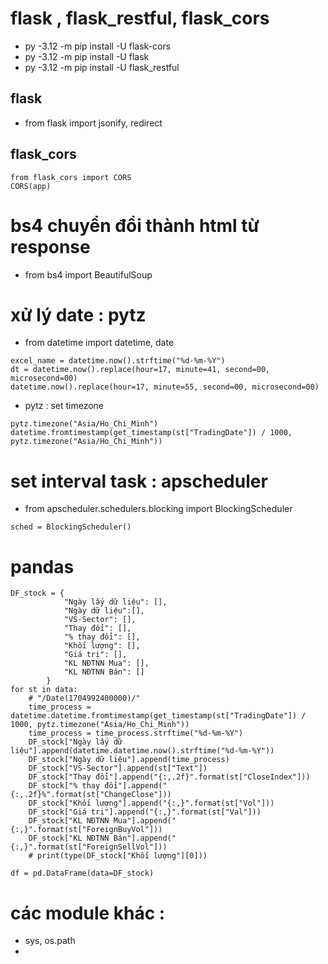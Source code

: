 # flask , flask_restful, flask_cors
- py -3.12 -m pip install -U flask-cors
- py -3.12 -m pip install -U flask
- py -3.12 -m pip install -U flask_restful

## flask
- from flask import jsonify, redirect


## flask_cors
```
from flask_cors import CORS
CORS(app)
```

# bs4 chuyển đổi thành html từ response
- from bs4 import BeautifulSoup


# xử lý date : pytz
- from datetime import datetime, date
```
excel_name = datetime.now().strftime("%d-%m-%Y")
dt = datetime.now().replace(hour=17, minute=41, second=00, microsecond=00)
datetime.now().replace(hour=17, minute=55, second=00, microsecond=00)
```
- pytz : set timezone

```
pytz.timezone("Asia/Ho_Chi_Minh")
datetime.fromtimestamp(get_timestamp(st["TradingDate"]) / 1000, pytz.timezone("Asia/Ho_Chi_Minh"))
```

# set interval task : apscheduler
- from apscheduler.schedulers.blocking import BlockingScheduler

```
sched = BlockingScheduler()
```

# pandas
```
DF_stock = {
            "Ngày lấy dữ liệu": [], 
            "Ngày dữ liệu":[], 
            "VS-Sector": [], 
            "Thay đổi": [], 
            "% thay đổi": [], 
            "Khối lượng": [], 
            "Giá trị": [], 
            "KL NĐTNN Mua": [], 
            "KL NĐTNN Bán": []
        }
for st in data:
    # "/Date(1704992400000)/"
    time_process = datetime.datetime.fromtimestamp(get_timestamp(st["TradingDate"]) / 1000, pytz.timezone("Asia/Ho_Chi_Minh"))
    time_process = time_process.strftime("%d-%m-%Y")
    DF_stock["Ngày lấy dữ liệu"].append(datetime.datetime.now().strftime("%d-%m-%Y"))
    DF_stock["Ngày dữ liệu"].append(time_process)
    DF_stock["VS-Sector"].append(st["Text"])
    DF_stock["Thay đổi"].append("{:,.2f}".format(st["CloseIndex"]))
    DF_stock["% thay đổi"].append("{:,.2f}%".format(st["ChangeClose"]))
    DF_stock["Khối lượng"].append("{:,}".format(st["Vol"]))
    DF_stock["Giá trị"].append("{:,}".format(st["Val"]))
    DF_stock["KL NĐTNN Mua"].append("{:,}".format(st["ForeignBuyVol"]))
    DF_stock["KL NĐTNN Bán"].append("{:,}".format(st["ForeignSellVol"]))
    # print(type(DF_stock["Khối lượng"][0]))

df = pd.DataFrame(data=DF_stock)
```

# các module khác :
- sys, os.path
- 
